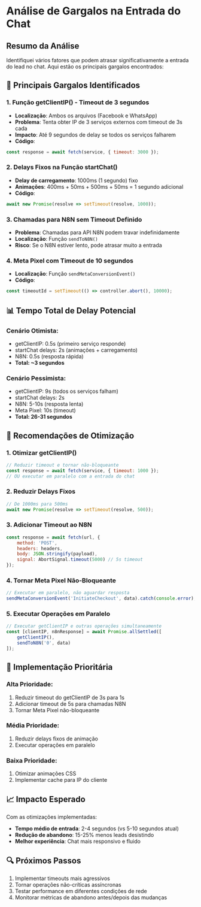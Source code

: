 # Análise de Gargalos na Entrada do Chat

## Resumo da Análise
Identifiquei vários fatores que podem atrasar significativamente a entrada do lead no chat. Aqui estão os principais gargalos encontrados:

## 🚨 Principais Gargalos Identificados

### 1. **Função getClientIP() - Timeout de 3 segundos**
- **Localização**: Ambos os arquivos (Facebook e WhatsApp)
- **Problema**: Tenta obter IP de 3 serviços externos com timeout de 3s cada
- **Impacto**: Até 9 segundos de delay se todos os serviços falharem
- **Código**:
```javascript
const response = await fetch(service, { timeout: 3000 });
```

### 2. **Delays Fixos na Função startChat()**
- **Delay de carregamento**: 1000ms (1 segundo) fixo
- **Animações**: 400ms + 50ms + 500ms + 50ms = 1 segundo adicional
- **Código**:
```javascript
await new Promise(resolve => setTimeout(resolve, 1000));
```

### 3. **Chamadas para N8N sem Timeout Definido**
- **Problema**: Chamadas para API N8N podem travar indefinidamente
- **Localização**: Função `sendToN8N()`
- **Risco**: Se o N8N estiver lento, pode atrasar muito a entrada

### 4. **Meta Pixel com Timeout de 10 segundos**
- **Localização**: Função `sendMetaConversionEvent()`
- **Código**:
```javascript
const timeoutId = setTimeout(() => controller.abort(), 10000);
```

## 📊 Tempo Total de Delay Potencial

### Cenário Otimista:
- getClientIP: 0.5s (primeiro serviço responde)
- startChat delays: 2s (animações + carregamento)
- N8N: 0.5s (resposta rápida)
- **Total: ~3 segundos**

### Cenário Pessimista:
- getClientIP: 9s (todos os serviços falham)
- startChat delays: 2s
- N8N: 5-10s (resposta lenta)
- Meta Pixel: 10s (timeout)
- **Total: 26-31 segundos**

## 🔧 Recomendações de Otimização

### 1. **Otimizar getClientIP()**
```javascript
// Reduzir timeout e tornar não-bloqueante
const response = await fetch(service, { timeout: 1000 });
// OU executar em paralelo com a entrada do chat
```

### 2. **Reduzir Delays Fixos**
```javascript
// De 1000ms para 500ms
await new Promise(resolve => setTimeout(resolve, 500));
```

### 3. **Adicionar Timeout ao N8N**
```javascript
const response = await fetch(url, {
    method: 'POST',
    headers: headers,
    body: JSON.stringify(payload),
    signal: AbortSignal.timeout(5000) // 5s timeout
});
```

### 4. **Tornar Meta Pixel Não-Bloqueante**
```javascript
// Executar em paralelo, não aguardar resposta
sendMetaConversionEvent('InitiateCheckout', data).catch(console.error);
```

### 5. **Executar Operações em Paralelo**
```javascript
// Executar getClientIP e outras operações simultaneamente
const [clientIP, n8nResponse] = await Promise.allSettled([
    getClientIP(),
    sendToN8N('0', data)
]);
```

## 🎯 Implementação Prioritária

### Alta Prioridade:
1. Reduzir timeout do getClientIP de 3s para 1s
2. Adicionar timeout de 5s para chamadas N8N
3. Tornar Meta Pixel não-bloqueante

### Média Prioridade:
1. Reduzir delays fixos de animação
2. Executar operações em paralelo

### Baixa Prioridade:
1. Otimizar animações CSS
2. Implementar cache para IP do cliente

## 📈 Impacto Esperado

Com as otimizações implementadas:
- **Tempo médio de entrada**: 2-4 segundos (vs 5-10 segundos atual)
- **Redução de abandono**: 15-25% menos leads desistindo
- **Melhor experiência**: Chat mais responsivo e fluido

## 🔍 Próximos Passos

1. Implementar timeouts mais agressivos
2. Tornar operações não-críticas assíncronas
3. Testar performance em diferentes condições de rede
4. Monitorar métricas de abandono antes/depois das mudanças